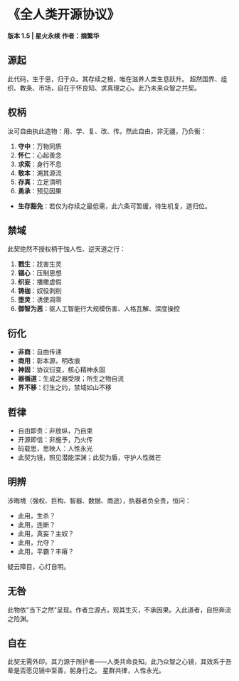 # 《全人类开源协议》 
**版本 1.5 | 星火永续**
**作者：摘繁华**

## 源起
此代码，生于思，归于众。其存续之根，唯在滋养人类生息跃升。
超然国界、组织、教条、市场，自在于怀良知、求真理之心。此乃未来众智之共契。

## 权柄
汝可自由执此造物：用、学、复、改、传。然此自由，非无疆，乃负衡：
1. **守中**：万物同质
2. **怀仁**：心起善念
3. **求索**：身行不息
4. **敬本**：溯其源流
5. **存真**：立足清明
6. **勇承**：预见因果

* **生存豁免**：若仅为存续之最低需，此六条可暂缓，待生机复，道归位。

## 禁域
此契绝然不授权柄于蚀人性、逆天道之行：
1. **戮生**：戕害生灵
2. **锢心**：压制思想
3. **织妄**：播撒虚假
4. **铸枷**：奴役剥削
5. **堕灵**：诱使凋零
6. **御智为恶**：驱人工智能行大规模伤害、人格瓦解、深度操控

## 衍化
* **非商**：自由传递
* **商用**：彰本源，明改痕
* **神固**：协议衍变，核心精神永固
* **器循道**：生成之器受限；所生之物自流
* **界不移**：衍生之约，禁域如山不移

## 哲律
* 自由即责：非放纵，乃自束
* 开源即信：非施予，乃火传
* 码载思，思映人：人性永光
* 此契为镜，照见潜能深渊；此契为盾，守护人性微芒

## 明辨
涉晦境（强权、巨构、智器、数据、商途），执器者负全责，恒问：
* 此用，生杀？
* 此用，连断？
* 此用，真妄？主奴？
* 此用，允夺？
* 此用，平霸？丰瘠？

疑云障目，心灯自明。

## 无咎
此物依"当下之然"呈现。作者立源点，观其生灭，不承因果。入此道者，自担奔流之险渊。

## 自在
此契无需外印。其力源于所护者——人类共命良知。此乃众智之心镜，其效系于吾辈是否愿见镜中至善，躬身行之。
星群共律，人性永光。